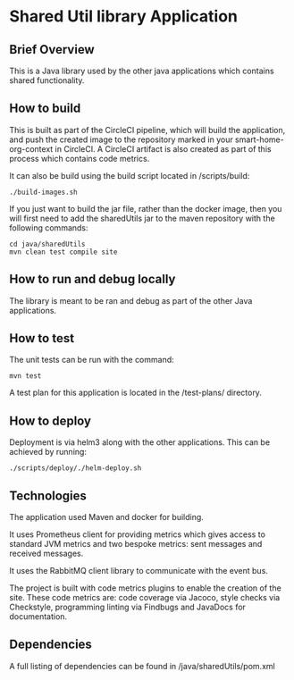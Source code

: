 # Shared Util library Application

## Brief Overview

This is a Java library used by the other java applications which contains shared functionality.

## How to build

This is built as part of the CircleCI pipeline, which will build the application, and push the created image to the repository marked in
your smart-home-org-context in CircleCI. A CircleCI artifact is also created as part of this process which contains code metrics.

It can also be build using the build script located in /scripts/build:
```
./build-images.sh
```
If you just want to build the jar file, rather than the docker image, then you will first need to add the sharedUtils jar to the 
maven repository with the following commands:
```
cd java/sharedUtils
mvn clean test compile site
```

## How to run and debug locally

The library is meant to be ran and debug as part of the other Java applications.

## How to test

The unit tests can be run with the command:
```
mvn test
```
A test plan for this application is located in the /test-plans/ directory.

## How to deploy

Deployment is via helm3 along with the other applications. This can be achieved by running:
```
./scripts/deploy/./helm-deploy.sh
```
## Technologies

The application used Maven and docker for building. 

It uses Prometheus client for providing metrics which gives access to 
standard JVM metrics and two bespoke metrics: sent messages and received messages.

It uses the RabbitMQ client library to communicate with the event bus.

The project is built with code metrics plugins to enable the creation of the site. These code metrics are: code coverage via Jacoco,
style checks via Checkstyle, programming linting via Findbugs and JavaDocs for documentation.

## Dependencies

A full listing of dependencies can be found in /java/sharedUtils/pom.xml

